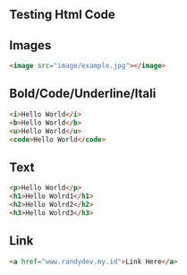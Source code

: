 ## Testing Html Code 

## Images
```html
<image src="image/example.jpg"></image>
```

## Bold/Code/Underline/Itali
```html
<i>Hello World</i>
<b>Hello World</b>
<u>Hello World</u>
<code>Hello World</code>
```

## Text
```html
<p>Hello World</p>
<h1>Hello Wolrd1</h1>
<h2>Hello Wolrd2</h2>
<h3>Hello Wolrd3</h3>
```

## Link
```html
<a href="www.randydev.my.id">Link Here</a>
```

